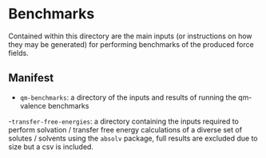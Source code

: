 # Benchmarks

Contained within this directory are the main inputs (or instructions on how they may be generated)
for performing benchmarks of the produced force fields.

## Manifest

- `qm-benchmarks`: a directory  of the inputs and results of running the qm-valence benchmarks

-`transfer-free-energies`: a directory containing the inputs required to perform solvation / transfer free energy
  calculations of a diverse set of solutes / solvents using the `absolv` package, full results are excluded due to size but a csv is included.

